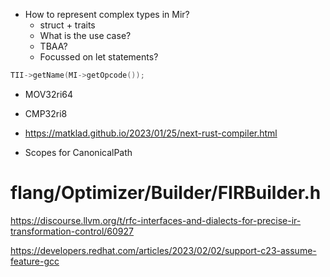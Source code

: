 

* How to represent complex types in Mir?
  * struct + traits
  * What is the use case?
  * TBAA?
  * Focussed on let statements?


```cpp
TII->getName(MI->getOpcode());
```

* MOV32ri64
* CMP32ri8



* https://matklad.github.io/2023/01/25/next-rust-compiler.html

* Scopes for CanonicalPath


# flang/Optimizer/Builder/FIRBuilder.h


https://discourse.llvm.org/t/rfc-interfaces-and-dialects-for-precise-ir-transformation-control/60927

https://developers.redhat.com/articles/2023/02/02/support-c23-assume-feature-gcc
